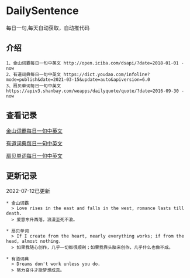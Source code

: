 # DailySentence

每日一句,每天自动获取，自动推代码

## 介绍

```
1、金山词霸每日一句中英文 http://open.iciba.com/dsapi/?date=2018-01-01 - now
2、有道词典每日一句中英文 https://dict.youdao.com/infoline?mode=publish&date=2021-03-15&update=auto&apiversion=6.0
3、扇贝单词每日一句中英文 https://apiv3.shanbay.com/weapps/dailyquote/quote/?date=2016-09-30 - now
```

## 查看记录

[金山词霸每日一句中英文](./data/iciba/)

[有道词典每日一句中英文](./data/youdao/)

[扇贝单词每日一句中英文](./data/shanbay/)

## 更新记录
2022-07-12已更新 
```
* 金山词霸
  > Love rises in the east and falls in the west, romance lasts till death.
  > 爱意东升西落，浪漫至死不渝。

* 扇贝单词
  > If I create from the heart, nearly everything works; if from the head, almost nothing.
  > 如果我随心创作，几乎一切都很顺利；如果我靠头脑来创作，几乎什么也做不成。

* 有道词典
  > Dreams don't work unless you do.
  > 努力奋斗才能梦想成真。

```
